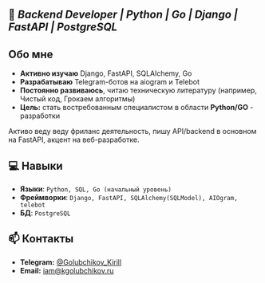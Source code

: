 ## 🚀 ***Backend Developer | Python | Go | Django | FastAPI | PostgreSQL***

## Обо мне  
- **Активно изучаю** Django, FastAPI, SQLAlchemy, Go  
- **Разрабатываю** Telegram-ботов на aiogram и Telebot  
- **Постоянно развиваюсь**, читаю техническую литературу (например, Чистый код, Грокаем алгоритмы)
- **Цель:** стать востребованным специалистом в области **Python/GO** - разработки

Активо веду веду фриланс деятельность, пишу API/backend в основном на FastAPI, акцент на веб-разработке.

## 💻 Навыки  
- **Языки**: ```Python, SQL, Go (начальный уровень)```
- **Фреймворки**: ```Django, FastAPI, SQLAlchemy(SQLModel), AIOgram, telebot```
- **БД**: ```PostgreSQL```

## 📫 Контакты  
- **Telegram:** [@Golubchikov_Kirill](https://t.me/Golubchikov_Kirill)  
- **Email:** iam@kgolubchikov.ru
